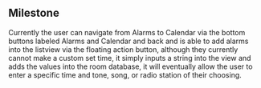 ## Milestone

 Currently the user can navigate from Alarms to Calendar via the bottom buttons labeled 
 Alarms and Calendar and back and is able to add alarms into the listview via the floating 
 action button, although they currently cannot make a custom set time, it simply inputs a
 string into the view and adds the values into the room database, it will eventually allow 
 the user to enter a specific time and tone, song, or radio station of their choosing.
